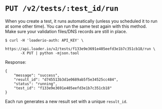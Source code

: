 # `PUT /v2/tests/:test_id/run`

When you create a test, it runs automatically (unless you scheduled it to run at some other time). You can run the same test again with this method. Make sure your validation files/DNS records are still in place.

    $ curl -H 'loaderio-auth: API_KEY' \
          https://api.loader.io/v2/tests/f133e9e3691e405eefd3e1b7c351cb18/run \
           -X PUT | python -mjson.tool

Response:

    {
        "message": "success",
        "result_id": "d745513b3d1e0689ab5f5e34525cc484",
        "status": "running",
        "test_id": "f133e9e3691e405eefd3e1b7c351cb18"
    }

Each run generates a new result set with a unique `result_id`.
